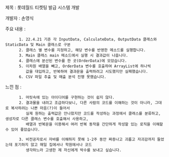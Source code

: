제목 : 롯데월드 티켓팅 발급 시스템 개발

개발자 : 손영식

주요 내용 : 


          1. 22.4.21 기준 각 InputData, CalculateData, OutputData 클래스와 StaticData 및 Main 클래스로 구분
          2. 클래스 별 변수를 지정하고, 해당 변수를 반영한 메소드를 실행합니다.
          3. Main 클래스 main 메소드에서 실행 시 결과값이 나옵니다.
          4. 클래스에 분산된 변수를 한 곳(OrderData)에 모았습니다.
          5. 이차원 배열을 빼고, OrderData 변수를 호출하여 ArrayList에 하나씩
             값을 대입하고, 반복하여 결과문을 출력하려고 시도했지만 실패했습니다.
          6. CSV 파일 추출 및 매출 분석 진행 못했습니다.
          
느낀 점 :

          1. 머릿속에 있는 아이디어를 구현하는 것이 쉽지 않다.
          2. 결과물을 내려고 조급하다보니, 다른 사람의 코드를 이해하는 것이 아니라, 그대로 복사하려는 나쁜 마음(?)이 들어서
             실제 원하는 출력값은 안나왔지만 코드를 작성하는 과정에서 클래스를 분류하고, 생성자로 다른 클래스 변수를 호출해서 사용하고,
             배열과 반복문을 이용해서 여러 반복 동작을 간단하게 작성할 있는 로직을 이해할 수 있어 좋았습니다.
          
          3. 비전공자로서 자바를 이해하지 못해 1-2주 동안 짜증나고 괴롭고 자괴감까지 들었는데 포기하지 않고 매일 집에서나 학원에서나 코드 
             생각하느라 고생한 제 자신에게 박수를 보내고 싶습니다.


